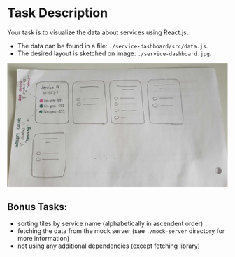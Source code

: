 # Task Description

Your task is to visualize the data about services using React.js.

- The data can be found in a file: `./service-dashboard/src/data.js`.
- The desired layout is sketched on image: `./service-dashboard.jpg`.

![Alt text](./service-dashboard.jpg "Title")

## Bonus Tasks:

- sorting tiles by service name (alphabetically in ascendent order)
- fetching the data from the mock server (see `./mock-server` directory for more information)
- not using any additional dependencies (except fetching library)
